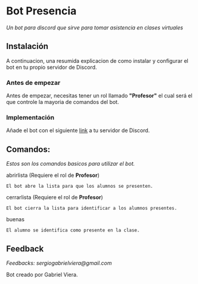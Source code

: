 # Bot Presencia

_Un bot para discord que sirve para tomar asistencia en clases virtuales_

## Instalación

A continuacion, una resumida explicacion de como instalar y configurar el bot en tu propio servidor de Discord.

### Antes de empezar

Antes de empezar, necesitas tener un rol llamado **"Profesor"** el cual será el que controle la mayoria de comandos del bot.

### Implementación

Añade el bot con el siguiente [link](https://discordapp.com/oauth2/authorize?client_id=723264112989045109&scope=bot&permissions=2146958847) a tu servidor de Discord.

## Comandos:

_Estos son los comandos basicos para utilizar el bot._

abrirlista (Requiere el rol de **Profesor**)
```
El bot abre la lista para que los alumnos se presenten.
```

cerrarlista (Requiere el rol de **Profesor**)
```
El bot cierra la lista para identificar a los alumnos presentes.
```

buenas
```
El alumno se identifica como presente en la clase.
```

## Feedback

_Feedbacks: sergiogabrielviera@gmail.com_

Bot creado por Gabriel Viera.

